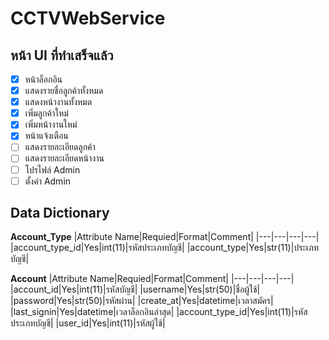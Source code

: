 # CCTVWebService

## หน้า UI ที่ทำเสร็จแล้ว
- [x] หน้าล็อกอิน
- [x] แสดงรายชื่อลูกค้าทั้งหมด
- [x] แสดงหน้างานทั้งหมด
- [x] เพิ่มลูกค้าใหม่
- [x] เพิ่มหน้างานใหม่
- [x] หน้าแจ้งเตือน
- [ ] แสดงรายละเอียดลูกค้า
- [ ] แสดงรายละเอียดหน้างาน
- [ ] โปรไฟล์ Admin
- [ ] ตั้งค่า Admin

## Data Dictionary<br>

__Account_Type__
|Attribute Name|Requied|Format|Comment|
|---|---|---|---|
|account_type_id|Yes|int(11)|รหัสประเภทบัญชี|
|account_type|Yes|str(11)|ประเภทบัญชี|

__Account__
|Attribute Name|Requied|Format|Comment|
|---|---|---|---|
|account_id|Yes|int(11)|รหัสบัญชี|
|username|Yes|str(50)|ชื่อผู้ใช้|
|password|Yes|str(50)|รหัสผ่าน|
|create_at|Yes|datetime|เวลาสมัคร|
|last_signin|Yes|datetime|เวลาล็อกอินล่าสุด|
|account_type_id|Yes|int(11)|รหัสประเภทบัญชี|
|user_id|Yes|int(11)|รหัสผู้ใช้|

